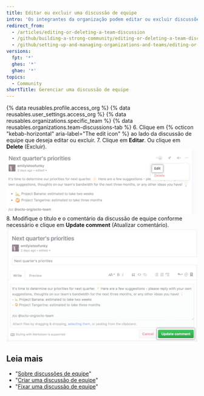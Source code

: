 ```yaml
---
title: Editar ou excluir uma discussão de equipe
intro: 'Os integrantes da organização podem editar ou excluir discussões na página de uma equipe. Caso seja integrante da organização, você poderá editar ou excluir a discussão.'
redirect_from:
  - /articles/editing-or-deleting-a-team-discussion
  - /github/building-a-strong-community/editing-or-deleting-a-team-discussion
  - /github/setting-up-and-managing-organizations-and-teams/editing-or-deleting-a-team-discussion
versions:
  fpt: '*'
  ghes: '*'
  ghae: '*'
topics:
  - Community
shortTitle: Gerenciar uma discussão de equipe
---
```


{% data reusables.profile.access_org %}
{% data reusables.user_settings.access_org %}
{% data reusables.organizations.specific_team %}
{% data reusables.organizations.team-discussions-tab %}
6. Clique em {% octicon "kebab-horizontal" aria-label="The edit icon" %} ao lado da discussão de equipe que deseja editar ou excluir.
7. Clique em **Editar**. Ou clique em **Delete** (Excluir). ![Botão Edit team discussion (Editar discussão de equipe)](/assets/images/help/projects/edit-team-discussions-button.png)
8. Modifique o título e o comentário da discussão de equipe conforme necessário e clique em **Update comment** (Atualizar comentário). ![Botão Update comment (Atualizar comentário)](/assets/images/help/projects/update-comment-button.png)

## Leia mais

  - "[Sobre discussões de equipe](/organizations/collaborating-with-your-team/about-team-discussions)"
  - "[Criar uma discussão de equipe](/organizations/collaborating-with-your-team/creating-a-team-discussion)"
  - "[Fixar uma discussão de equipe](/organizations/collaborating-with-your-team/pinning-a-team-discussion)"
